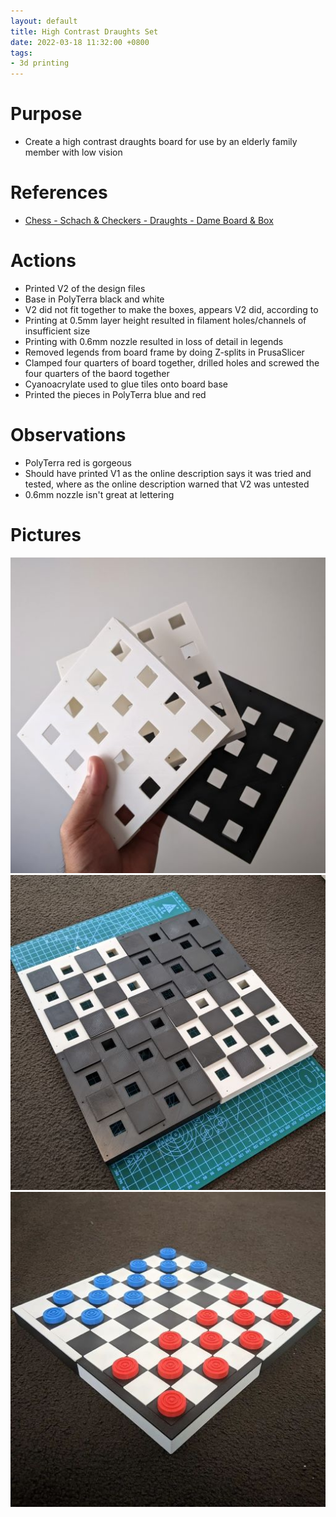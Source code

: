 ```yaml
---
layout: default
title: High Contrast Draughts Set
date: 2022-03-18 11:32:00 +0800
tags:
- 3d printing
---
```


# Purpose
- Create a high contrast draughts board for use by an elderly family member with low vision

# References
- [Chess - Schach & Checkers - Draughts - Dame Board & Box](https://www.prusaprinters.org/prints/63050-chess-schach-checkers-draughts-dame-board-box)


# Actions
- Printed V2 of the design files
- Base in PolyTerra black and white
- V2 did not fit together to make the boxes, appears V2 did, according to 
- Printing at 0.5mm layer height resulted in filament holes/channels of insufficient size
- Printing with 0.6mm nozzle resulted in loss of detail in legends
- Removed legends from board frame by doing Z-splits in PrusaSlicer
- Clamped four quarters of board together, drilled holes and screwed the four quarters of the baord together
- Cyanoacrylate used to glue tiles onto board base
- Printed the pieces in PolyTerra blue and red


# Observations
- PolyTerra red is gorgeous
- Should have printed V1 as the online description says it was tried and tested, where as the online description warned that V2 was untested
- 0.6mm nozzle isn't great at lettering

# Pictures
![1](/assets/img/2022-03-18-high-contrast-draughts-set-1.jpg)
![2](/assets/img/2022-03-18-high-contrast-draughts-set-2.jpg)
![3](/assets/img/2022-03-18-high-contrast-draughts-set-3.jpg)